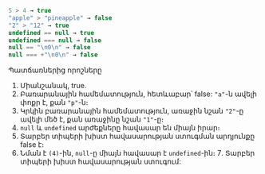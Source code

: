 

```js no-beautify
5 > 4 → true
"apple" > "pineapple" → false
"2" > "12" → true
undefined == null → true
undefined === null → false
null == "\n0\n" → false
null === +"\n0\n" → false
```

Պատճառներից որոշները
1. Միանշանակ, true.
2. Բառարանային համեմատություն, հետևաբար՝ false: `"a"`-ն ավելի փոքր է, քան `"p"`-ն։
3. Կրկին բառարանային համեմատություն, առաջին նշան `"2"`-ը ավելի մեծ է, քան առաջինը նշան `"1"`-ը։
4. `null` և `undefined` արժեքները հավասար են միայն իրար։
5. Տարբեր տիպերի խիստ հավասարության ստուգման արդյունքը false է։
6. Նման է `(4)`-ին, `null`-ը միայն հավասար է `undefined`-ին։
7․ Տարբեր տիպերի խիստ հավասարության ստուգում: